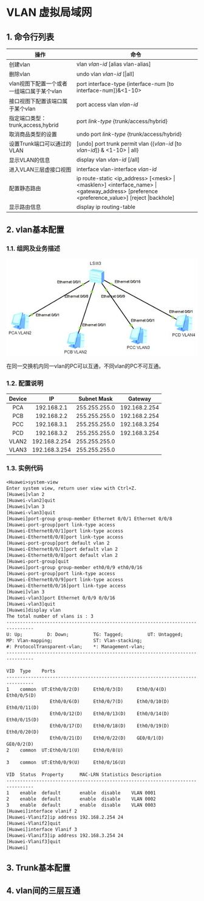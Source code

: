 # VLAN 虚拟局域网


## 1. 命令行列表
   
   操作|命令
   ---|---
   创建vlan|vlan *vlan-id* [alias vlan-alias]
   删除vlan|undo vlan *vlan-id* [\|all]
   vlan视图下配置一个或者一组端口属于某个vlan|port interface-type {interface-num [to interface-num]}&<1-10>
   接口视图下配置该端口属于某个vlan|port access vlan *vlan-id*
   指定端口类型：trunk,access,hybrid|port *link-type* {trunk/access/hybrid}
   取消商品类型的设置|undo port *link-type* {trunk/access/hybrid}
   设置Trunk端口可以通过的VLAN|[undo] port trunk permit vlan {{*vlan-id* [to *vlan-id*]} & <1-10> \| all}
   显示VLAN的信息|display vlan *vlan-id* [/all]
   进入VLAN三层虚接口视图|interface vlan-interface *vlan-id*
   配置静态路由|ip route-static <ip_address> [\<mesk\> \| \<masklen\>] \<interface_name\> \| \<gateway_address\> [preference <preference_value>] [reject \|backhole]
   显示路由信息|display ip routing-table

## 2. vlan基本配置

   ### 1.1. 组网及业务描述

   ![vlan](../pics/vlan-001.jpg "vlan基本设置001")
   
   在同一交换机内同一vlan的PC可以互通，不同vlan的PC不可互通。

   ### 1.2. 配置说明

Device|IP|Subnet Mask|Gateway
:-:|:-:|:-:|:-:
PCA|192.168.2.1|255.255.255.0|192.168.2.254
PCB|192.168.2.2|255.255.255.0|192.168.2.254
PCC|192.168.3.1|255.255.255.0|192.168.3.254
PCD|192.168.3.2|255.255.255.0|192.168.3.254
VLAN2|192.168.2.254|255.255.255.0|
VLAN3|192.168.3.254|255.255.255.0|

   ### 1.3. 实例代码

```
<Huawei>system-view 
Enter system view, return user view with Ctrl+Z.
[Huawei]vlan 2
[Huawei-vlan2]quit
[Huawei]vlan 3
[Huawei-vlan3]quit
[Huawei]port-group group-member Ethernet 0/0/1 Ethernet 0/0/8
[Huawei-port-group]port link-type access
[Huawei-Ethernet0/0/1]port link-type access
[Huawei-Ethernet0/0/8]port link-type access
[Huawei-port-group]port default vlan 2
[Huawei-Ethernet0/0/1]port default vlan 2
[Huawei-Ethernet0/0/8]port default vlan 2
[Huawei-port-group]quit
[Huawei]port-group group-member eth0/0/9 eth0/0/16
[Huawei-port-group]port link-type access
[Huawei-Ethernet0/0/9]port link-type access
[Huawei-Ethernet0/0/16]port link-type access
[Huawei]vlan 3
[Huawei-vlan3]port Ethernet 0/0/9 0/0/16
[Huawei-vlan3]quit
[Huawei]display vlan
The total number of vlans is : 3
--------------------------------------------------------------------------------
U: Up;         D: Down;         TG: Tagged;         UT: Untagged;
MP: Vlan-mapping;               ST: Vlan-stacking;
#: ProtocolTransparent-vlan;    *: Management-vlan;
--------------------------------------------------------------------------------

VID  Type    Ports                                                          
--------------------------------------------------------------------------------
1    common  UT:Eth0/0/2(D)     Eth0/0/3(D)     Eth0/0/4(D)     Eth0/0/5(D)     
                Eth0/0/6(D)     Eth0/0/7(D)     Eth0/0/10(D)    Eth0/0/11(D)    
                Eth0/0/12(D)    Eth0/0/13(D)    Eth0/0/14(D)    Eth0/0/15(D)    
                Eth0/0/17(D)    Eth0/0/18(D)    Eth0/0/19(D)    Eth0/0/20(D)    
                Eth0/0/21(D)    Eth0/0/22(D)    GE0/0/1(D)      GE0/0/2(D)      
2    common  UT:Eth0/0/1(U)     Eth0/0/8(U)                                     

3    common  UT:Eth0/0/9(U)     Eth0/0/16(U)                                    

VID  Status  Property      MAC-LRN Statistics Description      
--------------------------------------------------------------------------------
1    enable  default       enable  disable    VLAN 0001                         
2    enable  default       enable  disable    VLAN 0002                         
3    enable  default       enable  disable    VLAN 0003                         
[Huawei]interface vlanif 2
[Huawei-Vlanif2]ip address 192.168.2.254 24
[Huawei-Vlanif2]quit
[Huawei]interface Vlanif 3
[Huawei-Vlanif3]ip address 192.168.3.254 24
[Huawei-Vlanif3]quit
[Huawei]
```




## 3. Trunk基本配置
## 4. vlan间的三层互通
